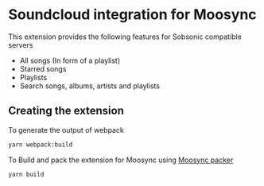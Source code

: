 # Soundcloud integration for Moosync

This extension provides the following features for Sobsonic compatible servers
- All songs (In form of a playlist)
- Starred songs
- Playlists
- Search songs, albums, artists and playlists

## Creating the extension

To generate the output of webpack

``` bash
yarn webpack:build
```

To Build and pack the extension for Moosync using [Moosync packer](https://github.com/Moosync/extension-packer)

``` bash
yarn build
```
